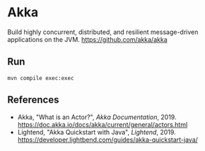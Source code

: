 # Akka

Build highly concurrent, distributed, and resilient message-driven applications on the JVM. <https://github.com/akka/akka>

## Run

    mvn compile exec:exec

## References

- Akka, "What is an Actor?", _Akka Documentation_, 2019.
  <https://doc.akka.io/docs/akka/current/general/actors.html>
- Lightend, "Akka Quickstart with Java", _Lightend_, 2019.
  <https://developer.lightbend.com/guides/akka-quickstart-java/>
